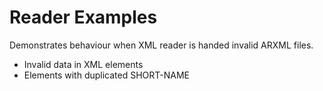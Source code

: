 # Reader Examples

Demonstrates behaviour when XML reader is handed invalid ARXML files.

- Invalid data in XML elements
- Elements with duplicated SHORT-NAME
